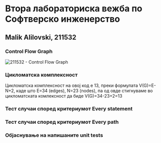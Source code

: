 # Втора лабораториска вежба по Софтверско инженерство

## Malik Alilovski, 211532

### Control Flow Graph

![211532 - Control Flow Graph](https://github.com/user-attachments/assets/ec787bad-4f47-46e8-aebf-6368fef610f9)

### Цикломатска комплексност

Цикломатска комплексност на овој код е 13, преки формулата V(G)=E-N+2, каде што E=34 (edges), N=23 (nodes), па од овде стигнуваме во цикломатската комлексност да биде V(G)=34-23+2=13

### Тест случаи според критериумот Every statement

### Тест случаи според критериумот Every path

### Објаснување на напишаните unit tests
